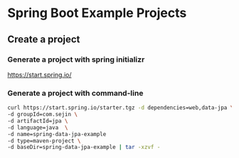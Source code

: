# Spring Boot Example Projects

## Create a project
### Generate a project with spring initializr

https://start.spring.io/

### Generate a project with command-line

```sh
curl https://start.spring.io/starter.tgz -d dependencies=web,data-jpa \
-d groupId=com.sejin \
-d artifactId=jpa \
-d language=java  \
-d name=spring-data-jpa-example
-d type=maven-project \
-d baseDir=spring-data-jpa-example | tar -xzvf -
```
